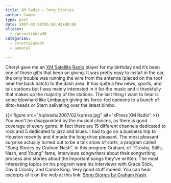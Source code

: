 ```yaml
---
title: XM Radio – Song Stories
author: James
type: post
date: 2007-02-10T05:00:43+00:00
aliases:
  - /permalink/p30
categories:
  - Entertainment
  - General

---
```

Cheryl gave me an [XM Satellite Radio][1] player for my birthday and it&#8217;s been one of those gifts that keep on giving. It was pretty easy to install in the car, the only trouble was running the wire from the antenna (placed on the roof near the back hatch) to the dash area. It has quite a few news, sports, and talk stations but I was mainly interested in it for the music and it thankfully that makes up the majority of the stations. The last thing I want to hear is some blowhard like Limbaugh giving his force-fed opinions to a bunch of ditto-heads or Stern salivating over the latest bimbo.

{{< figure src="/uploads/2007/02/xpress.jpg" alt="xPress XM Radio" >}}
You won&#8217;t be disappointed by the musical choices, as there is good coverage of every genre. In fact there are 15 different channels dedicated to rock and 5 dedicated to jazz and blues. I had to go on a business trip to Houston recently and it made the long drive pleasant. The most pleasant surprise actually turned out to be a talk show of sorts, a program called &#8220;Song Stories by Graham Nash&#8221;. In this program Graham, of &#8220;Crosby, Stills, Nash, and Young&#8221; fame, interviews songwriters about their songwriting process and stories about the important songs they&#8217;ve written. The most interesting topics on his program were his interviews with Grace Slick, David Crosby, and Carole King. Very good stuff indeed. You can hear excerpts of it on the web at this link: [Song Stories by Graham Nash][2].

 [1]: http://www.xmradio.com/
 [2]: http://www.grahamnash.com/?sectionname=songstories